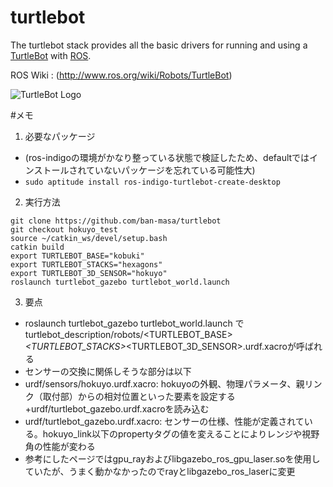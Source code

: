 turtlebot
=========

The turtlebot stack provides all the basic drivers for running and using a [TurtleBot](http://turtlebot.com) with [ROS](http://www.ros.org).

ROS Wiki : (http://www.ros.org/wiki/Robots/TurtleBot)




![TurtleBot Logo](http://www.turtlebot.com/assets/images/turtlebot_logo.png)

#メモ

1. 必要なパッケージ
  - (ros-indigoの環境がかなり整っている状態で検証したため、defaultではインストールされていないパッケージを忘れている可能性大)
  - ` sudo aptitude install ros-indigo-turtlebot-create-desktop `

2. 実行方法
  ```
  git clone https://github.com/ban-masa/turtlebot
  git checkout hokuyo_test
  source ~/catkin_ws/devel/setup.bash
  catkin build
  export TURTLEBOT_BASE="kobuki"
  export TURTLEBOT_STACKS="hexagons"
  export TURTLEBOT_3D_SENSOR="hokuyo"
  roslaunch turtlebot_gazebo turtlebot_world.launch
  ```

3. 要点
  - roslaunch turtlebot_gazebo turtlebot_world.launch でturtlebot_description/robots/<TURTLEBOT_BASE>_<TURTLEBOT_STACKS>_<TURTLEBOT_3D_SENSOR>.urdf.xacroが呼ばれる
  - センサーの交換に関係しそうな部分は以下
  - urdf/sensors/hokuyo.urdf.xacro: hokuyoの外観、物理パラメータ、親リンク（取付部）からの相対位置といった要素を設定する+urdf/turtlebot_gazebo.urdf.xacroを読み込む
  - urdf/turtlebot_gazebo.urdf.xacro: センサーの仕様、性能が定義されている。hokuyo_link以下のpropertyタグの値を変えることによりレンジや視野角の性能が変わる
  - 参考にしたページではgpu_rayおよびlibgazebo_ros_gpu_laser.soを使用していたが、うまく動かなかったのでrayとlibgazebo_ros_laserに変更

